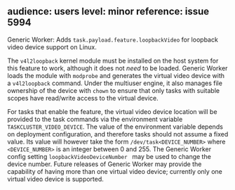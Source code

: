 audience: users
level: minor
reference: issue 5994
---
Generic Worker: Adds `task.payload.feature.loopbackVideo` for loopback video device support on Linux.

The `v4l2loopback` kernel module must be installed on the host system for this feature to work, although it does not _need_ to be loaded. Generic Worker loads the module with `modprobe` and generates the virtual video device with a `v4l2loopback` command. Under the multiuser engine, it also manages file ownership of the device with `chown` to ensure that only tasks with suitable scopes have read/write access to the virtual device.

For tasks that enable the feature, the virtual video device location will be provided to the task commands via the environment variable `TASKCLUSTER_VIDEO_DEVICE`. The value of the environment variable depends on deployment configuration, and therefore tasks should not assume a fixed value. Its value will however take the form `/dev/task<DEVICE_NUMBER>` where `<DEVICE_NUMBER>` is an integer between 0 and 255. The Generic Worker config setting `loopbackVideoDeviceNumber ` may be used to change the device number. Future releases of Generic Worker may provide the capability of having more than one virtual video device; currently only one virtual video device is supported.
